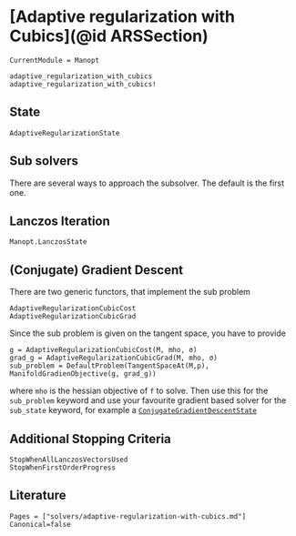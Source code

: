 # [Adaptive regularization with Cubics](@id ARSSection)



```@meta
CurrentModule = Manopt
```

```@docs
adaptive_regularization_with_cubics
adaptive_regularization_with_cubics!
```

## State

```@docs
AdaptiveRegularizationState
```

## Sub solvers

There are several ways to approach the subsolver. The default is the first one.

## Lanczos Iteration

```@docs
Manopt.LanczosState
```

## (Conjugate) Gradient Descent

There are two generic functors, that implement the sub problem

```@docs
AdaptiveRegularizationCubicCost
AdaptiveRegularizationCubicGrad
```

Since the sub problem is given on the tangent space, you have to provide

```
g = AdaptiveRegularizationCubicCost(M, mho, σ)
grad_g = AdaptiveRegularizationCubicGrad(M, mho, σ)
sub_problem = DefaultProblem(TangentSpaceAt(M,p), ManifoldGradienObjective(g, grad_g))
```

where `mho` is the hessian objective of `f` to solve.
Then use this for the `sub_problem` keyword
and use your favourite gradient based solver for the `sub_state` keyword, for example a
[`ConjugateGradientDescentState`](@ref)

## Additional Stopping Criteria

```@docs
StopWhenAllLanczosVectorsUsed
StopWhenFirstOrderProgress
```

## Literature

```@bibliography
Pages = ["solvers/adaptive-regularization-with-cubics.md"]
Canonical=false
```